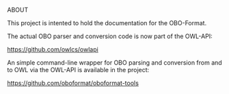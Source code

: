 ABOUT

This project is intented to hold the documentation for the OBO-Format.

The actual OBO parser and conversion code is now part of the OWL-API: 

 https://github.com/owlcs/owlapi

An simple command-line wrapper for OBO parsing and conversion from and to OWL via the OWL-API is available in the project:

 https://github.com/oboformat/oboformat-tools
